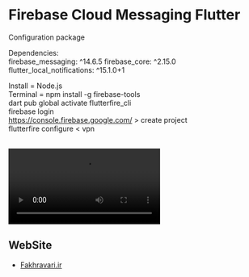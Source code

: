 # Firebase Cloud Messaging Flutter
Configuration package
<br/>

Dependencies:<br />
  firebase_messaging: ^14.6.5
  firebase_core: ^2.15.0
  flutter_local_notifications: ^15.1.0+1
<br/>

Install = Node.js <br/>
Terminal = npm install -g firebase-tools <br/>
dart pub global activate flutterfire_cli <br/>
firebase login <br/>
https://console.firebase.google.com/   >   create project <br/>
flutterfire configure     <    vpn <br/>

<br/>

 
<video controls width="300">
    <source src="https://uupload.ir/view/fcm_ps9b.mp4" type="video/mp4">
</video>


## WebSite
- [Fakhravari.ir](https://fakhravari.ir)


